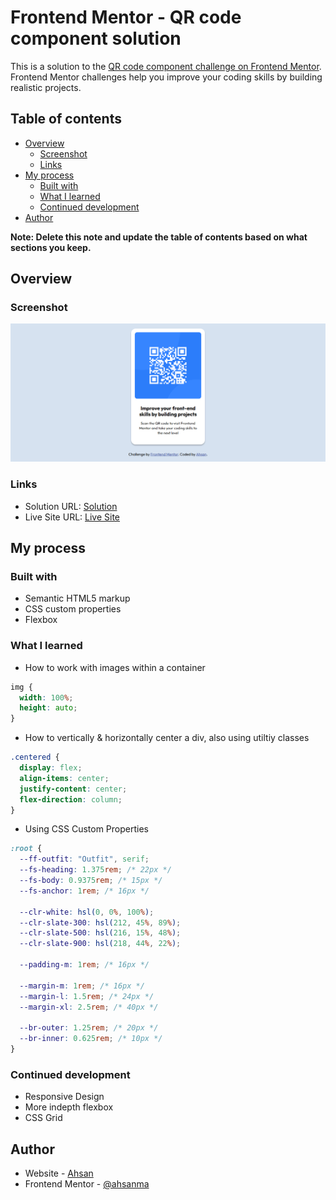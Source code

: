 # Frontend Mentor - QR code component solution

This is a solution to the [QR code component challenge on Frontend Mentor](https://www.frontendmentor.io/challenges/qr-code-component-iux_sIO_H). Frontend Mentor challenges help you improve your coding skills by building realistic projects.

## Table of contents

- [Overview](#overview)
  - [Screenshot](#screenshot)
  - [Links](#links)
- [My process](#my-process)
  - [Built with](#built-with)
  - [What I learned](#what-i-learned)
  - [Continued development](#continued-development)
- [Author](#author)

**Note: Delete this note and update the table of contents based on what sections you keep.**

## Overview

### Screenshot

![](./screenshot.png)

### Links

- Solution URL: [Solution](https://github.com/ahsanma/qr-code-component-main/tree/main)
- Live Site URL: [Live Site](https://ahsanma.github.io/qr-code-component-main/)

## My process

### Built with

- Semantic HTML5 markup
- CSS custom properties
- Flexbox

### What I learned

- How to work with images within a container

```css
img {
  width: 100%;
  height: auto;
}
```

- How to vertically & horizontally center a div, also using utiltiy classes

```css
.centered {
  display: flex;
  align-items: center;
  justify-content: center;
  flex-direction: column;
}
```

- Using CSS Custom Properties

```css
:root {
  --ff-outfit: "Outfit", serif;
  --fs-heading: 1.375rem; /* 22px */
  --fs-body: 0.9375rem; /* 15px */
  --fs-anchor: 1rem; /* 16px */

  --clr-white: hsl(0, 0%, 100%);
  --clr-slate-300: hsl(212, 45%, 89%);
  --clr-slate-500: hsl(216, 15%, 48%);
  --clr-slate-900: hsl(218, 44%, 22%);

  --padding-m: 1rem; /* 16px */

  --margin-m: 1rem; /* 16px */
  --margin-l: 1.5rem; /* 24px */
  --margin-xl: 2.5rem; /* 40px */

  --br-outer: 1.25rem; /* 20px */
  --br-inner: 0.625rem; /* 10px */
}
```

### Continued development

- Responsive Design
- More indepth flexbox
- CSS Grid

## Author

- Website - [Ahsan](https://github.com/ahsanma)
- Frontend Mentor - [@ahsanma](https://www.frontendmentor.io/profile/ahsanma)
